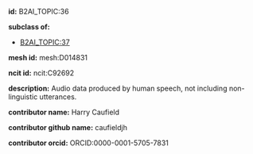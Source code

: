 **id:** B2AI_TOPIC:36

**subclass of:**

- [B2AI_TOPIC:37](../DataTopic.markdown)

**mesh id:** mesh:D014831

**ncit id:** ncit:C92692

**description:** Audio data produced by human speech, not including non-linguistic utterances.

**contributor name:** Harry Caufield

**contributor github name:** caufieldjh

**contributor orcid:** ORCID:0000-0001-5705-7831
